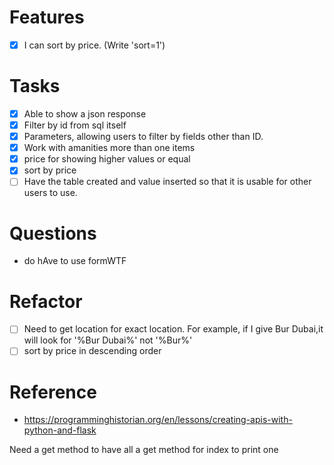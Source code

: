# Features

- [x] I can sort by price. (Write 'sort=1')

# Tasks

- [x] Able to show a json response
- [x] Filter by id from sql itself
- [x] Parameters, allowing users to filter by fields other than ID.
- [x] Work with amanities more than one items
- [x] price for showing higher values or equal
- [x] sort by price
- [ ] Have the table created and value inserted so that it is usable for other users to use.

# Questions

- do hAve to use formWTF

# Refactor

- [ ] Need to get location for exact location. For example, if I give Bur Dubai,it will look for '%Bur Dubai%' not '%Bur%'
- [ ] sort by price in descending order

# Reference

- https://programminghistorian.org/en/lessons/creating-apis-with-python-and-flask

Need a get method to have all
a get method for index to print one
